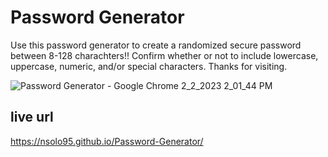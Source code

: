# Password Generator 
Use this password generator to create a randomized secure password between 8-128 charachters!! Confirm whether or not to include lowercase, uppercase, numeric, and/or special characters. Thanks for visiting.
 
![Password Generator - Google Chrome 2_2_2023 2_01_44 PM](https://user-images.githubusercontent.com/117949752/216424871-c777c780-0087-41f9-ac0a-0ef332563b25.png)
 
## live url 

https://nsolo95.github.io/Password-Generator/
